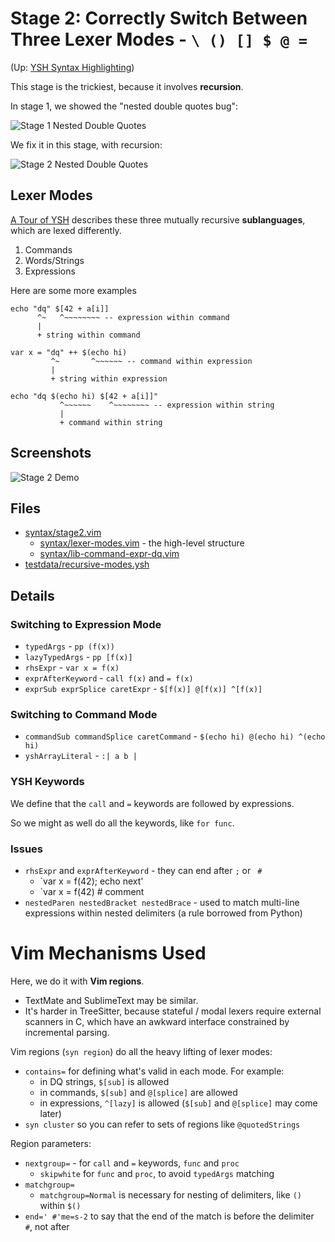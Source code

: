 Stage 2: Correctly Switch Between Three Lexer Modes - `\ () [] $ @ =`
====

(Up: [YSH Syntax Highlighting](algorithms.md))

This stage is the trickiest, because it involves **recursion**.

In stage 1, we showed the "nested double quotes bug":

![Stage 1 Nested Double Quotes](https://pages.oils.pub/oils-vim/screenshots/stage1-nested-dq.png)

We fix it in this stage, with recursion:

![Stage 2 Nested Double Quotes](https://pages.oils.pub/oils-vim/screenshots/stage2-nested-dq.png)

## Lexer Modes

[A Tour of YSH](https://oils.pub/release/latest/doc/ysh-tour.html) describes
these three mutually recursive **sublanguages**, which are lexed differently.

1. Commands
1. Words/Strings
1. Expressions

Here are some more examples


    echo "dq" $[42 + a[i]]
          ^~   ^~~~~~~~~ -- expression within command
          |
          + string within command

    var x = "dq" ++ $(echo hi)
             ^~       ^~~~~~~ -- command within expression
             |
             + string within expression

    echo "dq $(echo hi) $[42 + a[i]]"
               ^~~~~~~    ^~~~~~~~~ -- expression within string
               |
               + command within string

## Screenshots

![Stage 2 Demo](https://pages.oils.pub/oils-vim/screenshots/stage2-demo.png)

## Files

- [syntax/stage2.vim](../syntax/stage2.vim)
  - [syntax/lexer-modes.vim](../syntax/lexer-modes.vim) - the high-level structure
  - [syntax/lib-command-expr-dq.vim](../syntax/lib-command-expr-dq.vim)
- [testdata/recursive-modes.ysh](../testdata/recursive-modes.ysh)

## Details

### Switching to Expression Mode

- `typedArgs` - `pp (f(x))`
- `lazyTypedArgs` - `pp [f(x)]`
- `rhsExpr` - `var x = f(x)`
- `exprAfterKeyword` - `call f(x)` and `= f(x)`
- `exprSub exprSplice caretExpr` - `$[f(x)] @[f(x)] ^[f(x)]`

### Switching to Command Mode

- `commandSub commandSplice caretCommand` - `$(echo hi) @(echo hi) ^(echo hi)`
- `yshArrayLiteral` - `:| a b |`

### YSH Keywords

We define that the `call` and `=` keywords are followed by expressions.

So we might as well do all the keywords, like `for func`.

### Issues

- `rhsExpr` and `exprAfterKeyword` - they can end after `;` or ` #`
  - `var x = f(42); echo next'
  - `var x = f(42)  # comment
- `nestedParen nestedBracket nestedBrace` - used to match multi-line
  expressions within nested delimiters (a rule borrowed from Python)

# Vim Mechanisms Used

Here, we do it with **Vim regions**.

- TextMate and SublimeText may be similar.
- It's harder in TreeSitter, because stateful / modal lexers require external
  scanners in C, which have an awkward interface constrained by incremental
  parsing.

Vim regions (`syn region`) do all the heavy lifting of lexer modes:

- `contains=` for defining what's valid in each mode.  For example:
  - in DQ strings, `$[sub]` is allowed
  - in commands, `$[sub]` and `@[splice]` are allowed
  - in expressions, `^[lazy]` is allowed (`$[sub]` and `@[splice]` may come later)
- `syn cluster` so you can refer to sets of regions like `@quotedStrings`

Region parameters:

- `nextgroup=` - for `call` and `=` keywords, `func` and `proc`
  - `skipwhite` for `func` and `proc`, to avoid `typedArgs` matching
- `matchgroup=`
  - `matchgroup=Normal` is necessary for nesting of delimiters, like `()` within `$()`
- `end=' #'me=s-2` to say that the end of the match is before the delimiter ` #`, not after
